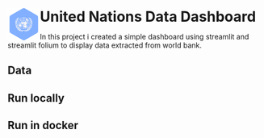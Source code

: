 <img src="./img/united_nations.png" alt="alt text" title="image Title" style="display:inline" align="left"> <h1 style = "display:inline"> United Nations Data Dashboard </h1>

In this project i created a simple dashboard using streamlit and streamlit folium to display data extracted from world bank.
<br>

## Data

## Run locally

## Run in docker